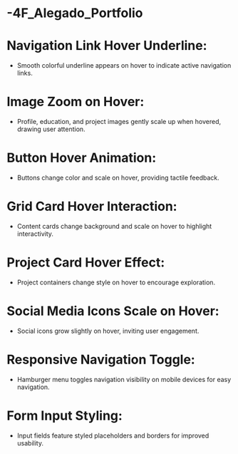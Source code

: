 # -4F_Alegado_Portfolio

# Navigation Link Hover Underline: 
  - Smooth colorful underline appears on hover to indicate active navigation links.

# Image Zoom on Hover: 
  - Profile, education, and project images gently scale up when hovered, drawing user attention.

# Button Hover Animation: 
  - Buttons change color and scale on hover, providing tactile feedback.

# Grid Card Hover Interaction: 
  - Content cards change background and scale on hover to highlight interactivity.

# Project Card Hover Effect: 
  - Project containers change style on hover to encourage exploration.

# Social Media Icons Scale on Hover: 
  - Social icons grow slightly on hover, inviting user engagement.

# Responsive Navigation Toggle: 
  - Hamburger menu toggles navigation visibility on mobile devices for easy navigation.

# Form Input Styling: 
  - Input fields feature styled placeholders and borders for improved usability.
